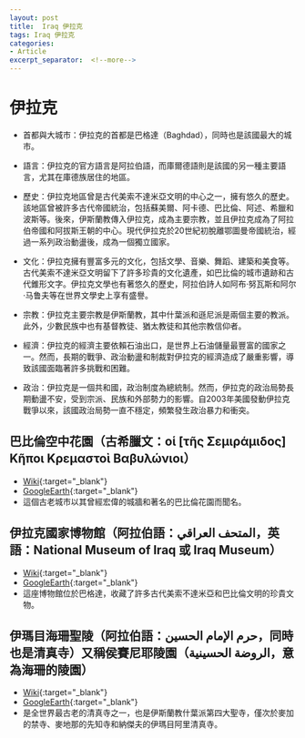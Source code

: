 ```yaml
---
layout: post
title:  Iraq 伊拉克
tags: Iraq 伊拉克 
categories:
- Article
excerpt_separator:  <!--more-->
---
```

# 伊拉克
- 首都與大城市：伊拉克的首都是巴格達（Baghdad），同時也是該國最大的城市。

- 語言：伊拉克的官方語言是阿拉伯語，而庫爾德語則是該國的另一種主要語言，尤其在庫德族居住的地區。

- 歷史：伊拉克地區曾是古代美索不達米亞文明的中心之一，擁有悠久的歷史。該地區曾被許多古代帝國統治，包括蘇美爾、阿卡德、巴比倫、阿述、希臘和波斯等。後來，伊斯蘭教傳入伊拉克，成為主要宗教，並且伊拉克成為了阿拉伯帝國和阿拔斯王朝的中心。現代伊拉克於20世紀初脫離鄂圖曼帝國統治，經過一系列政治動盪後，成為一個獨立國家。

- 文化：伊拉克擁有豐富多元的文化，包括文學、音樂、舞蹈、建築和美食等。古代美索不達米亞文明留下了許多珍貴的文化遺產，如巴比倫的城市遺跡和古代錐形文字。伊拉克文學也有著悠久的歷史，阿拉伯詩人如阿布·努瓦斯和阿尔·马鲁夫等在世界文學史上享有盛譽。

- 宗教：伊拉克主要宗教是伊斯蘭教，其中什葉派和遜尼派是兩個主要的教派。此外，少數民族中也有基督教徒、猶太教徒和其他宗教信仰者。

- 經濟：伊拉克的經濟主要依賴石油出口，是世界上石油儲量最豐富的國家之一。然而，長期的戰爭、政治動盪和制裁對伊拉克的經濟造成了嚴重影響，導致該國面臨著許多挑戰和困難。

- 政治：伊拉克是一個共和國，政治制度為總統制。然而，伊拉克的政治局勢長期動盪不安，受到宗派、民族和外部勢力的影響。自2003年美國發動伊拉克戰爭以來，該國政治局勢一直不穩定，頻繁發生政治暴力和衝突。


## 巴比倫空中花園（古希臘文：οἱ [τῆς Σεμιράμιδος] Κῆποι Κρεμαστοὶ Βαβυλώνιοι）
- [Wiki](https://zh.wikipedia.org/zh-tw/%E5%B7%B4%E6%AF%94%E4%BC%A6%E7%A9%BA%E4%B8%AD%E8%8A%B1%E5%9B%AD "Wiki"){:target="_blank"} 
- [GoogleEarth](https://earth.google.com/web/search/Remains+of+the+Hanging+Gardens+of+Babylon,+Mahawil,+%e4%bc%8a%e6%8b%89%e5%85%8b/@32.54405589,44.42047936,35.02592537a,957.38087243d,35y,0h,0t,0r/ "GoogleEarth"){:target="_blank"} 
- 這個古老城市以其曾經宏偉的城牆和著名的巴比倫花園而聞名。

## 伊拉克國家博物館（阿拉伯語：المتحف العراقي，英語：National Museum of Iraq 或 Iraq Museum）
- [Wiki](https://zh.wikipedia.org/zh-tw/%E4%BC%8A%E6%8B%89%E5%85%8B%E5%9C%8B%E5%AE%B6%E5%8D%9A%E7%89%A9%E9%A4%A8 "Wiki"){:target="_blank"} 
- [GoogleEarth](https://earth.google.com/web/search/Iraq+Museum/@33.32778393,44.38505609,34.53428971a,905.70363335d,34.99999987y,0.97268724h,52.13644865t,0r/ "GoogleEarth"){:target="_blank"} 
- 這座博物館位於巴格達，收藏了許多古代美索不達米亞和巴比倫文明的珍貴文物。

## 伊瑪目海珊聖陵（阿拉伯語：حرم الإمام الحسين，同時也是清真寺）又稱侯賽尼耶陵園（الروضة الحسينية，意為海珊的陵園）
- [Wiki](https://zh.wikipedia.org/zh-tw/%E4%BC%8A%E7%8E%9B%E7%9B%AE%E4%BE%AF%E8%B5%9B%E5%9B%A0%E5%9C%A3%E9%99%B5 "Wiki"){:target="_blank"} 
- [GoogleEarth](https://earth.google.com/web/search/Karbala/@32.61686737,44.03443096,36.90058244a,910.1900749d,34.99999986y,-4.09779415h,48.87923071t,0r/ "GoogleEarth"){:target="_blank"} 
- 是全世界最古老的清真寺之一，也是伊斯蘭教什葉派第四大聖寺，僅次於麥加的禁寺、麥地那的先知寺和納傑夫的伊瑪目阿里清真寺。


